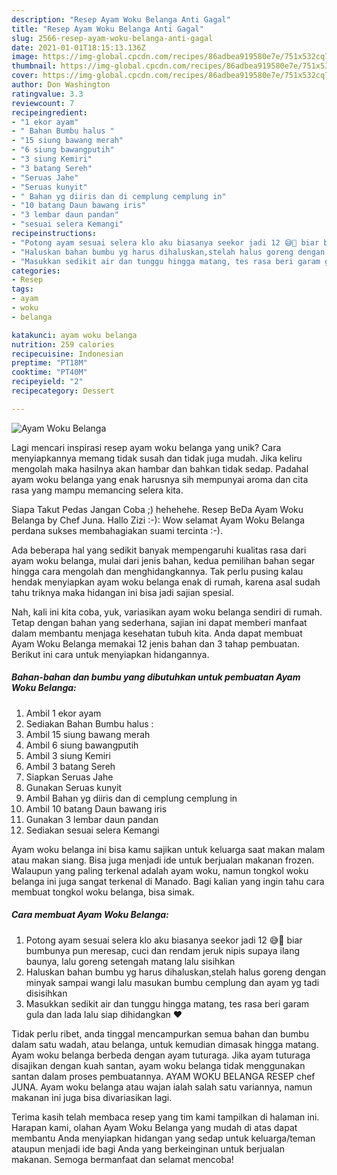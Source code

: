 ```yaml
---
description: "Resep Ayam Woku Belanga Anti Gagal"
title: "Resep Ayam Woku Belanga Anti Gagal"
slug: 2566-resep-ayam-woku-belanga-anti-gagal
date: 2021-01-01T18:15:13.136Z
image: https://img-global.cpcdn.com/recipes/86adbea919580e7e/751x532cq70/ayam-woku-belanga-foto-resep-utama.jpg
thumbnail: https://img-global.cpcdn.com/recipes/86adbea919580e7e/751x532cq70/ayam-woku-belanga-foto-resep-utama.jpg
cover: https://img-global.cpcdn.com/recipes/86adbea919580e7e/751x532cq70/ayam-woku-belanga-foto-resep-utama.jpg
author: Don Washington
ratingvalue: 3.3
reviewcount: 7
recipeingredient:
- "1 ekor ayam"
- " Bahan Bumbu halus "
- "15 siung bawang merah"
- "6 siung bawangputih"
- "3 siung Kemiri"
- "3 batang Sereh"
- "Seruas Jahe"
- "Seruas kunyit"
- " Bahan yg diiris dan di cemplung cemplung in"
- "10 batang Daun bawang iris"
- "3 lembar daun pandan"
- "sesuai selera Kemangi"
recipeinstructions:
- "Potong ayam sesuai selera klo aku biasanya seekor jadi 12 😅🤭 biar bumbunya pun meresap, cuci dan rendam jeruk nipis supaya ilang baunya, lalu goreng setengah matang lalu sisihkan"
- "Haluskan bahan bumbu yg harus dihaluskan,stelah halus goreng dengan minyak sampai wangi lalu masukan bumbu cemplung dan ayam yg tadi disisihkan"
- "Masukkan sedikit air dan tunggu hingga matang, tes rasa beri garam gula dan lada lalu siap dihidangkan ❤️"
categories:
- Resep
tags:
- ayam
- woku
- belanga

katakunci: ayam woku belanga 
nutrition: 259 calories
recipecuisine: Indonesian
preptime: "PT18M"
cooktime: "PT40M"
recipeyield: "2"
recipecategory: Dessert

---
```



![Ayam Woku Belanga](https://img-global.cpcdn.com/recipes/86adbea919580e7e/751x532cq70/ayam-woku-belanga-foto-resep-utama.jpg)

Lagi mencari inspirasi resep ayam woku belanga yang unik? Cara menyiapkannya memang tidak susah dan tidak juga mudah. Jika keliru mengolah maka hasilnya akan hambar dan bahkan tidak sedap. Padahal ayam woku belanga yang enak harusnya sih mempunyai aroma dan cita rasa yang mampu memancing selera kita.

Siapa Takut Pedas Jangan Coba ;) hehehehe. Resep BeDa Ayam Woku Belanga by Chef Juna. Hallo Zizi :-): Wow selamat Ayam Woku Belanga perdana sukses membahagiakan suami tercinta :-).

Ada beberapa hal yang sedikit banyak mempengaruhi kualitas rasa dari ayam woku belanga, mulai dari jenis bahan, kedua pemilihan bahan segar hingga cara mengolah dan menghidangkannya. Tak perlu pusing kalau hendak menyiapkan ayam woku belanga enak di rumah, karena asal sudah tahu triknya maka hidangan ini bisa jadi sajian spesial.


Nah, kali ini kita coba, yuk, variasikan ayam woku belanga sendiri di rumah. Tetap dengan bahan yang sederhana, sajian ini dapat memberi manfaat dalam membantu menjaga kesehatan tubuh kita. Anda dapat membuat Ayam Woku Belanga memakai 12 jenis bahan dan 3 tahap pembuatan. Berikut ini cara untuk menyiapkan hidangannya.

<!--inarticleads1-->

##### Bahan-bahan dan bumbu yang dibutuhkan untuk pembuatan Ayam Woku Belanga:

1. Ambil 1 ekor ayam
1. Sediakan  Bahan Bumbu halus :
1. Ambil 15 siung bawang merah
1. Ambil 6 siung bawangputih
1. Ambil 3 siung Kemiri
1. Ambil 3 batang Sereh
1. Siapkan Seruas Jahe
1. Gunakan Seruas kunyit
1. Ambil  Bahan yg diiris dan di cemplung cemplung in
1. Ambil 10 batang Daun bawang iris
1. Gunakan 3 lembar daun pandan
1. Sediakan sesuai selera Kemangi


Ayam woku belanga ini bisa kamu sajikan untuk keluarga saat makan malam atau makan siang. Bisa juga menjadi ide untuk berjualan makanan frozen. Walaupun yang paling terkenal adalah ayam woku, namun tongkol woku belanga ini juga sangat terkenal di Manado. Bagi kalian yang ingin tahu cara membuat tongkol woku belanga, bisa simak. 

<!--inarticleads2-->

##### Cara membuat Ayam Woku Belanga:

1. Potong ayam sesuai selera klo aku biasanya seekor jadi 12 😅🤭 biar bumbunya pun meresap, cuci dan rendam jeruk nipis supaya ilang baunya, lalu goreng setengah matang lalu sisihkan
1. Haluskan bahan bumbu yg harus dihaluskan,stelah halus goreng dengan minyak sampai wangi lalu masukan bumbu cemplung dan ayam yg tadi disisihkan
1. Masukkan sedikit air dan tunggu hingga matang, tes rasa beri garam gula dan lada lalu siap dihidangkan ❤️


Tidak perlu ribet, anda tinggal mencampurkan semua bahan dan bumbu dalam satu wadah, atau belanga, untuk kemudian dimasak hingga matang. Ayam woku belanga berbeda dengan ayam tuturaga. Jika ayam tuturaga disajikan dengan kuah santan, ayam woku belanga tidak menggunakan santan dalam proses pembuatannya. AYAM WOKU BELANGA RESEP chef JUNA. Ayam woku belanga atau wajan ialah salah satu variannya, namun makanan ini juga bisa divariasikan lagi. 

Terima kasih telah membaca resep yang tim kami tampilkan di halaman ini. Harapan kami, olahan Ayam Woku Belanga yang mudah di atas dapat membantu Anda menyiapkan hidangan yang sedap untuk keluarga/teman ataupun menjadi ide bagi Anda yang berkeinginan untuk berjualan makanan. Semoga bermanfaat dan selamat mencoba!
